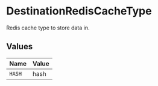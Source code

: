 # DestinationRedisCacheType

Redis cache type to store data in.


## Values

| Name   | Value  |
| ------ | ------ |
| `HASH` | hash   |